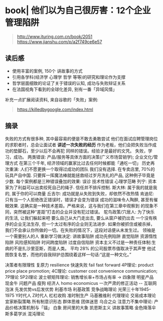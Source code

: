 # book| 他们以为自己很厉害：12个企业管理陷阱

> http://www.ituring.com.cn/book/2051
> https://www.jianshu.com/p/a2f749ce6e57

## 读后感

- 使用丰富的案例, 150个 讲故事的方式
- 引用各学科(经济学 心理学 哲学 等等)的研究和理论作为支撑
- 哲学层面细致的论证了关于错误的认知, 成功与失败辩证关系
- 在法国视角下看到的全球化差异, 别有一番「异域风情」

补充一点扩展阅读资料, 来自谷歌的「失败」案例:

> https://killedbygoogle.com/index.html

## 摘录

失败的方式有很多种, 其中最容易的便是不敢去勇敢尝试
他们在面试应聘管理岗位的求职者时，总会让面试者 **讲述一次失败的经历**
作为老板，他们会把失败当作成功的垫脚石，至少以后不会再犯 同样的错误。经验才是最好的文凭。
失败，学习，成功。
两类错误: 产品/服务等具体方面的决策(广义市场营销学); 企业文化/管理方式
在第三个千年, 经济领域的赢家比过去任何时候都能「通吃一切」
历史再次重演: 人们不愿更换一个取得过成功的团队
我们没有选择. 在专卖店里, 70%的玩具产自中国.
只要挥一挥魔法棒就能拯救经过岁月洗礼的产品, 这种例子毕竟是少数.
每个案例都是三种错误叠加的效果: 误诊 技术性错误 心理学范畴
列宁: 资本家为了利益可以出卖绞死自己的绳子. 信任并不排斥控制.
斯大林: 属于我的就是我的, 属于你的可以商量
丘吉尔: 成功就是从失败到失败，却依然不改热情
肯迪尼: 只有当一个人拒绝改正错误时，错误才会变为错误
成功的滋味令人陶醉, 甚至有催眠效果.
这确实是一种技术差距。严格来说，这与我们在第三章中观察到 的现象不同，突然被这种“差距”打击的企业并没有犯过错误。
鸵鸟政策/穴居人: 为了快乐的生活, 让我们躲起来吧
要么自己从大门走出去, 要么从窗户被扔出去
一个没有秩序的企业无法生存, 但一个太过有序的企业则无法进步.
如果你被抓住或被杀掉，我们不会承认你所做的一切。在失败的情况下，这段对话便从未发生过。
领袖是一个需要别人的人
重新学习做决定: 讲故事陷阱 成功先例陷阱 直觉陷阱 资源惰性陷阱 风险感知陷阱 时间跨度陷阱 过度自信陷阱
资本主义不过是一种责任体制:生病的不是扎沙里亚斯，而是人类。
平均 28% 的公司股票市值取决于其声誉
他试图恢复名誉，而他的自我辩护总围绕着这样一句话:“这是一种文化。”

决策者有限理性
复原力 resilience
快速失败 fail fast forward
4P理论: product price place promotion; 4C理论: customer cost convenience communication; 7P理论 5P2i理论
波士顿矩阵理论: 销售增长率+市场占有率 -> 四象限 明星产品 现金牛 问题产品 瘦狗
经济人 homo economicus
一次严肃的修正活动 -- 互联网泡沫
先发优势vs后发优势
利基市场 利基政策
竞争战略理论
光荣三十年1945-1975 Y时代人 Z时代人
杠杠收购
准时制生产
马基雅维利
代理理论 交易成本理论
宜家断裂策略
所有制意识形态
群体思维 团体迷思 乌合之众
注意力不集中理论: 产品价格决策机制与「锚」
白象 房间里的大象
凯恩斯主义
讲故事策略
金色降落伞
斯多葛学派
混沌理论